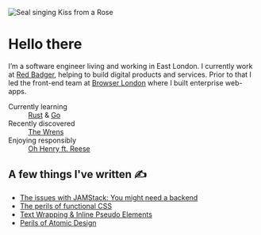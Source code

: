 
![Seal singing Kiss from a Rose](https://media.giphy.com/media/HSDMmTshR9hug/giphy.gif)

# Hello there

I’m a software engineer living and working in East London. I currently work at [Red Badger](https://red-badger.com/), helping to build digital products and services. Prior to that I led the front-end team at [Browser London](https://www.browserlondon.com/) where I built enterprise web-apps.

<dl>
  <dt>Currently learning</dt>
  <dd><a href="https://www.rust-lang.org/">Rust</a> & <a href="https://golang.org">Go</a></dd>
  <dt>Recently discovered</dt>
  <dd><a href="https://en.wikipedia.org/wiki/The_Wrens">The Wrens</a></dd>
  <dt>Enjoying responsibly</dt>
  <dd><a href="https://www.snackcrate.com/wp-content/uploads/2018/12/OHHENRY-REESE-01_shop-600x600.png">Oh Henry ft. Reese</a></dd>
</dl>

## A few things I've written ✍️

- [The issues with JAMStack: You might need a backend](https://www.browserlondon.com/blog/2020/04/20/issues-with-jamstack-you-might-need-backend/)
- [The perils of functional CSS](https://www.browserlondon.com/blog/2019/06/10/functional-css-perils/)
- [Text Wrapping & Inline Pseudo Elements](https://www.jayfreestone.com/writing/wrapping-and-inline-pseudo-elements)
- [Perils of Atomic Design](https://www.jayfreestone.com/writing/perils-of-atomic-design)
